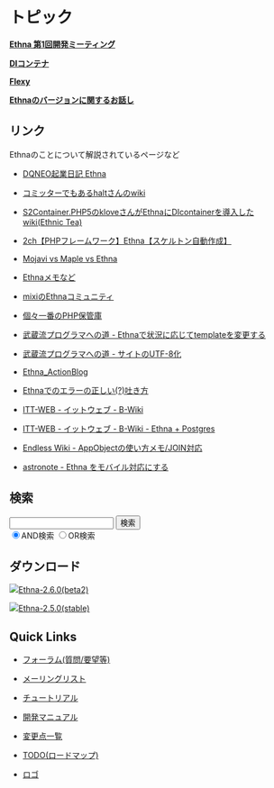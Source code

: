 # トピック
**[Ethna 第1回開発ミーティング](ethna-community-topic-meeting_20060304.html "ethna-community-topic-meeting\_20060304 (1240d)")**

**[DIコンテナ](ethna-community-topic-di_con.html "ethna-community-topic-di\_con (1240d)")**

**[Flexy](ethna-community-topic-flexy.html "ethna-community-topic-flexy (774d)")**

**[Ethnaのバージョンに関するお話し](ethna-community-topic-version_number.html "ethna-community-topic-version\_number (1240d)")**

## リンク [](ethna-community-topic.html#s5faa23a "s5faa23a")

Ethnaのことについて解説されているページなど

- [DQNEO起業日記 Ethna](http://dqn.sakusakutto.jp/ethna)

- [コミッターでもあるhaltさんのwiki](http://project-p.jp/halt/kinowiki/php/Ethna)

- [S2Container.PHP5のkloveさんがEthnaにDIcontainerを導入したwiki(Ethnic Tea)](http://cgi39.plala.or.jp/klove/w/k.cgi?page=Ethna%A4%C8DI%A5%B3%A5%F3%A5%C6%A5%CA)

- [2ch【PHPフレームワーク】Ethna【スケルトン自動作成】](http://pc8.2ch.net/test/read.cgi/php/1123070439/)

- [Mojavi vs Maple vs Ethna](http://www.ogaoga.org/pukiwiki.php?Mojavi%20vs%20Maple%20vs%20Ethna)

- [Ethnaメモなど](http://www.itt-web.net/modules/bwiki/index.php)

- [mixiのEthnaコミュニティ](http://mixi.jp/view_community.pl?id=261369)

- [個々一番のPHP保管庫](http://comimi.net/ethna/)

- [武蔵流プログラマへの道 - Ethnaで状況に応じてtemplateを変更する](http://project-p.jp/halt/anubis/blog_show/379)

- [武蔵流プログラマへの道 - サイトのUTF-8化](http://project-p.jp/halt/anubis/blog_show/376)

- [Ethna\_ActionBlog](http://ethna.wordpress.com/)

- [Ethnaでのエラーの正しい(?)吐き方](http://nnno.jp/archives/15)

- [ITT-WEB - イットウェブ - B-Wiki](http://www.itt-web.net/modules/bwiki/index.php?B-wiki%20Top)

- [ITT-WEB - イットウェブ - B-Wiki - Ethna + Postgres](http://www.itt-web.net/modules/bwiki/index.php?Ethna%20%2B%20Postgres)

- [Endless Wiki - AppObjectの使い方メモ/JOIN対応](http://www.endlessbattle.net/wiki/)

- [astronote - Ethna をモバイル対応にする](http://b.astronote.jp/log/eid72.html)

<!-- ??END id:body -->
<!-- ??BEGIN id:summary --><!-- ??END id:note -->
<!-- ??BEGIN id:trackback -->
<!-- ?? END id:trackback --><!-- ?? END id:attach -->
<!-- ?? END id:summary -->
<!-- ??END id:content -->
<!-- ?? END id:wrap_content --><!-- ??sidebar?? ========================================================== -->
<!-- ??BEGIN id:wrap_sidebar -->

<!-- ??BEGIN id:search_form -->

## 検索

<form action="http://ethna.jp/index.php?cmd=search" method="post">
            <input type="hidden" name="encode_hint" value="??">
            <input type="text" name="word" value="" size="20">
            <input type="submit" value="検索"><br>
            <input type="radio" name="type" value="AND" checked id="and_search"><label for="and_search">AND検索</label>
            <input type="radio" name="type" value="OR" id="or_search"><label for="or_search">OR検索</label>
    </form>

<!-- END id:search_form -->
<!-- ??BEGIN id:download_link -->

## ダウンロード

[![](image/minilogo.gif)Ethna-2.6.0(beta2)](ethna-download.html)

[![](image/minilogo.gif)Ethna-2.5.0(stable)](ethna-download.html)

<!-- END id:download_link -->
<!-- ??BEGIN id:download_link -->

## Quick Links

- [フォーラム(質問/要望等)](ethna-community-forum.html)
- [メーリングリスト](http://ml.ethna.jp/mailman/listinfo/users)

- [チュートリアル](ethna-document-tutorial.html)
- [開発マニュアル](ethna-document-dev_guide.html)
- [変更点一覧](ethna-document-changes.html)

- [TODO(ロードマップ)](TODO.html)
- [ロゴ](ethna-logo.html)

<!-- END id:download_link -->
<!-- ??BEGIN id:search_form -->

